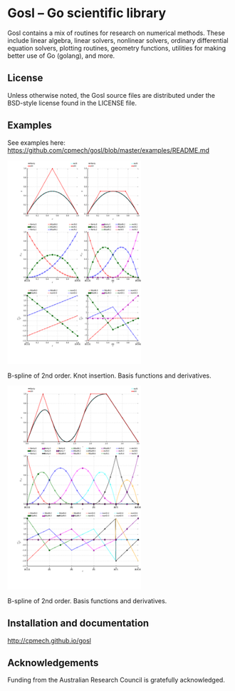 # Gosl &ndash; Go scientific library

Gosl contains a mix of routines for research on numerical methods. These include linear algebra,
linear solvers, nonlinear solvers, ordinary differential equation solvers, plotting routines,
geometry functions, utilities for making better use of Go (golang), and more.

## License

Unless otherwise noted, the Gosl source files are distributed
under the BSD-style license found in the LICENSE file.

## Examples

See examples here: https://github.com/cpmech/gosl/blob/master/examples/README.md

<div id="container">
<p><img src="doc/figs/bspline01.png" width="300"></p>
B-spline of 2nd order. Knot insertion. Basis functions and derivatives.
</div>

<div id="container">
<p><img src="doc/figs/bspline03.png" width="300"></p>
B-spline of 2nd order. Basis functions and derivatives.
</div>

## Installation and documentation

http://cpmech.github.io/gosl

## Acknowledgements
Funding from the Australian Research Council is gratefully acknowledged.

